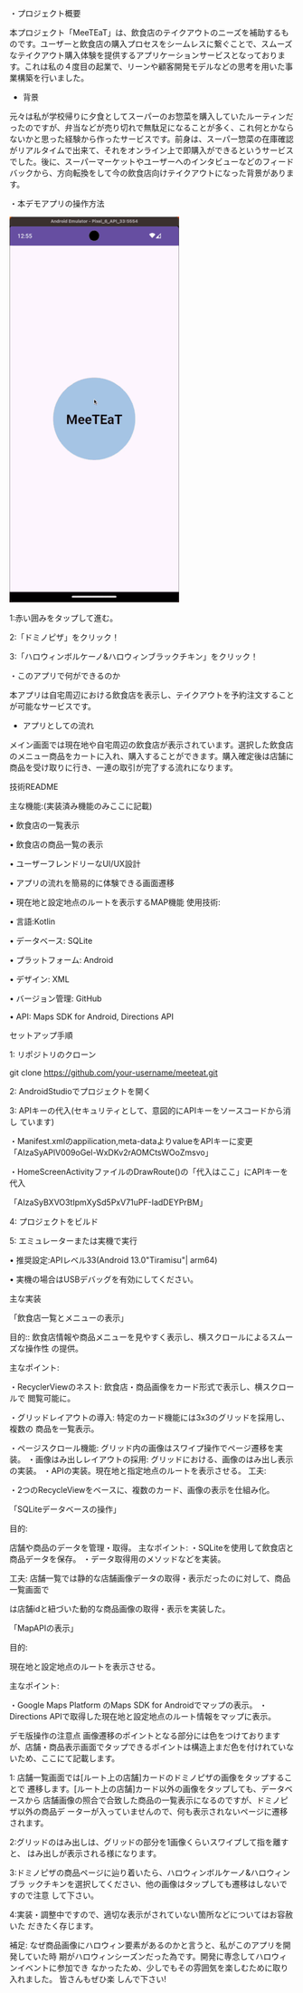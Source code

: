 
・プロジェクト概要

本プロジェクト「MeeTEaT」は、飲食店のテイクアウトのニーズを補助するものです。ユーザーと飲食店の購入プロセスをシームレスに繋ぐことで、スムーズなテイクアウト購入体験を提供するアプリケーションサービスとなっております。これは私の４度目の起業で、リーンや顧客開発モデルなどの思考を用いた事業構築を行いました。

- 背景

元々は私が学校帰りに夕食としてスーパーのお惣菜を購入していたルーティンだったのですが、弁当などが売り切れで無駄足になることが多く、これ何とかならないかと思った経験から作ったサービスです。前身は、スーパー惣菜の在庫確認がリアルタイムで出来て、それをオンライン上で即購入ができるというサービスでした。後に、スーパーマーケットやユーザーへのインタビューなどのフィードバックから、方向転換をして今の飲食店向けテイクアウトになった背景があります。

・本デモアプリの操作方法

<img src="https://raw.githubusercontent.com/KKoske/MeeTEaT/main/MeeTEaT3MB.gif" width="300"> 


1:赤い囲みをタップして進む。

2:「ドミノピザ」をクリック！

3:「ハロウィンボルケーノ&ハロウィンブラックチキン」をクリック！


・このアプリで何ができるのか

本アプリは自宅周辺における飲食店を表示し、テイクアウトを予約注文することが可能なサービスです。
- アプリとしての流れ

メイン画面では現在地や自宅周辺の飲食店が表示されています。選択した飲食店のメニュー商品をカートに入れ、購入することができます。購入確定後は店舗に商品を受け取りに行き、一連の取引が完了する流れになります。






技術README

主な機能:(実装済み機能のみここに記載)

• 飲食店の一覧表示

• 飲食店の商品一覧の表示

• ユーザーフレンドリーなUI/UX設計

• アプリの流れを簡易的に体験できる画面遷移

• 現在地と設定地点のルートを表示するMAP機能 使用技術:

• 言語:Kotlin

• データベース: SQLite

• プラットフォーム: Android

• デザイン: XML

• バージョン管理: GitHub

• API: Maps SDK for Android, Directions API


セットアップ手順

1: リポジトリのクローン

git clone https://github.com/your-username/meeteat.git

2: AndroidStudioでプロジェクトを開く

3: APIキーの代入(セキュリティとして、意図的にAPIキーをソースコードから消し ています)

・Manifest.xmlのappilication,meta-dataよりvalueをAPIキーに変更 「AIzaSyAPlV009oGel-WxDKv2rAOMCtsWOoZmsvo」

・HomeScreenActivityファイルのDrawRoute()の「代入はここ」にAPIキーを代入

「AIzaSyBXVO3tIpmXySd5PxV71uPF-IadDEYPrBM」

4: プロジェクトをビルド

5: エミュレーターまたは実機で実行

• 推奨設定:APIレベル33(Android 13.0"Tiramisu"| arm64)

• 実機の場合はUSBデバッグを有効にしてください。


主な実装

「飲食店一覧とメニューの表示」

目的:: 飲食店情報や商品メニューを見やすく表示し、横スクロールによるスムーズな操作性
の提供。

主なポイント:

・RecyclerViewのネスト: 飲食店・商品画像をカード形式で表示し、横スクロールで 閲覧可能に。

・グリッドレイアウトの導入: 特定のカード機能には3x3のグリッドを採用し、複数の 商品を一覧表示。

・ページスクロール機能: グリッド内の画像はスワイプ操作でページ遷移を実装。 ・画像はみ出しレイアウトの採用: グリッドにおける、画像のはみ出し表示の実装。 ・APIの実装。現在地と指定地点のルートを表示させる。
工夫:

・2つのRecycleViewをベースに、複数のカード、画像の表示を仕組み化。


「SQLiteデータベースの操作」

目的:

店舗や商品のデータを管理・取得。 主なポイント: ・SQLiteを使用して飲食店と商品データを保存。 ・データ取得用のメソッドなどを実装。

工夫: 店舗一覧では静的な店舗画像データの取得・表示だったのに対して、商品一覧画面で
      
は店舗idと紐づいた動的な商品画像の取得・表示を実装した。


「MapAPIの表示」

目的:

現在地と設定地点のルートを表示させる。

主なポイント:

・Google Maps Platform のMaps SDK for Androidでマップの表示。 ・Directions APIで取得した現在地と設定地点のルート情報をマップに表示。

デモ版操作の注意点 画像遷移のポイントとなる部分には色をつけておりますが、店舗・商品表示画面でタップできるポイントは構造上まだ色を付けれていないため、ここにて記載します。

1: 店舗一覧画面では[ルート上の店舗]カードのドミノピザの画像をタップすることで 遷移します。[ルート上の店舗]カード以外の画像をタップしても、データベースから 店舗画像の照合で合致した商品の一覧表示になるのですが、ドミノピザ以外の商品デ ーターが入っていませんので、何も表示されないページに遷移されます。

2:グリッドのはみ出しは、グリッドの部分を1画像くらいスワイプして指を離すと、 はみ出しが表示される様になります。

3:ドミノピザの商品ページに辿り着いたら、ハロウィンボルケーノ&ハロウィンブラ ックチキンを選択してください、他の画像はタップしても遷移はしないですので注意 して下さい。

4:実装・調整中ですので、適切な表示がされていない箇所などについてはお容赦いた だきたく存じます。



補足: なぜ商品画像にハロウィン要素があるのかと言うと、私がこのアプリを開発していた時 期がハロウィンシーズンだった為です。開発に専念してハロウィンイベントに参加でき なかったため、少しでもその雰囲気を楽しむために取り入れました。 皆さんもぜひ楽 しんで下さい!



